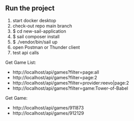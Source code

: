## Run the project

1. start docker desktop
2. check-out repo main branch 
3. $ cd new-sail-application
4. $ sail composer install
5. $ ./vendor/bin/sail up
6. open Postman or Thunder client
7. test api calls

Get Game List:
- http://localhost/api/games?filter=page:all
- http://localhost/api/games?filter=page:2
- http://localhost/api/games?filter=provider:reevo|page:2
- http://localhost/api/games?filter=game:Tower-of-Babel

Get Game:
- http://localhost/api/games/911873
- http://localhost/api/games/912129

